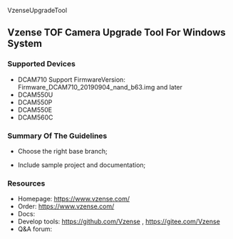 VzenseUpgradeTool

## Vzense TOF Camera Upgrade Tool For Windows System

### Supported Devices

- DCAM710 Support FirmwareVersion: Firmware_DCAM710_20190904_nand_b63.img and later
- DCAM550U
- DCAM550P
- DCAM550E
- DCAM560C

### Summary Of The Guidelines

- Choose the right base branch;

- Include sample project and documentation;

### Resources

- Homepage: https://www.vzense.com/
- Order: https://www.vzense.com/
- Docs:
- Develop tools: https://github.com/Vzense , https://gitee.com/Vzense
- Q&A forum: 

